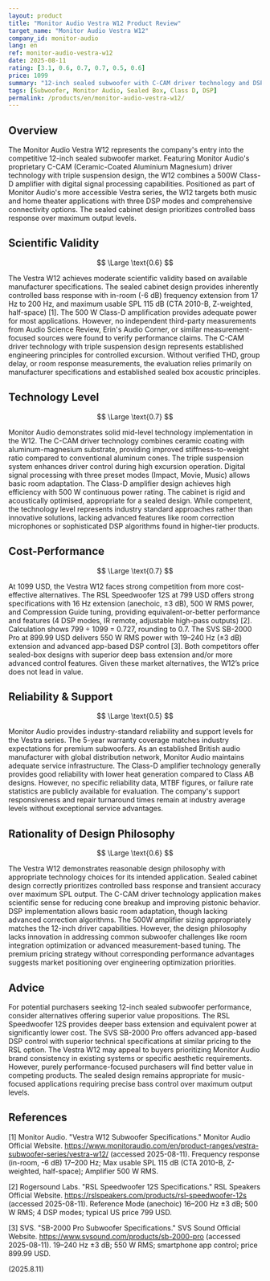 ```yaml
---
layout: product
title: "Monitor Audio Vestra W12 Product Review"
target_name: "Monitor Audio Vestra W12"
company_id: monitor-audio
lang: en
ref: monitor-audio-vestra-w12
date: 2025-08-11
rating: [3.1, 0.6, 0.7, 0.7, 0.5, 0.6]
price: 1099
summary: "12-inch sealed subwoofer with C-CAM driver technology and DSP control, competing in the premium segment with mixed cost-performance value"
tags: [Subwoofer, Monitor Audio, Sealed Box, Class D, DSP]
permalink: /products/en/monitor-audio-vestra-w12/
---
```


## Overview

The Monitor Audio Vestra W12 represents the company's entry into the competitive 12-inch sealed subwoofer market. Featuring Monitor Audio's proprietary C-CAM (Ceramic-Coated Aluminium Magnesium) driver technology with triple suspension design, the W12 combines a 500W Class-D amplifier with digital signal processing capabilities. Positioned as part of Monitor Audio's more accessible Vestra series, the W12 targets both music and home theater applications with three DSP modes and comprehensive connectivity options. The sealed cabinet design prioritizes controlled bass response over maximum output levels.

## Scientific Validity

$$ \Large \text{0.6} $$

The Vestra W12 achieves moderate scientific validity based on available manufacturer specifications. The sealed cabinet design provides inherently controlled bass response with in-room (-6 dB) frequency extension from 17 Hz to 200 Hz, and maximum usable SPL 115 dB (CTA 2010-B, Z-weighted, half-space) [1]. The 500 W Class-D amplification provides adequate power for most applications. However, no independent third-party measurements from Audio Science Review, Erin's Audio Corner, or similar measurement-focused sources were found to verify performance claims. The C-CAM driver technology with triple suspension design represents established engineering principles for controlled excursion. Without verified THD, group delay, or room response measurements, the evaluation relies primarily on manufacturer specifications and established sealed box acoustic principles.

## Technology Level

$$ \Large \text{0.7} $$

Monitor Audio demonstrates solid mid-level technology implementation in the W12. The C-CAM driver technology combines ceramic coating with aluminum-magnesium substrate, providing improved stiffness-to-weight ratio compared to conventional aluminum cones. The triple suspension system enhances driver control during high excursion operation. Digital signal processing with three preset modes (Impact, Movie, Music) allows basic room adaptation. The Class-D amplifier design achieves high efficiency with 500 W continuous power rating. The cabinet is rigid and acoustically optimised, appropriate for a sealed design. While competent, the technology level represents industry standard approaches rather than innovative solutions, lacking advanced features like room correction microphones or sophisticated DSP algorithms found in higher-tier products.

## Cost-Performance

$$ \Large \text{0.7} $$

At 1099 USD, the Vestra W12 faces strong competition from more cost-effective alternatives. The RSL Speedwoofer 12S at 799 USD offers strong specifications with 16 Hz extension (anechoic, ±3 dB), 500 W RMS power, and Compression Guide tuning, providing equivalent-or-better performance and features (4 DSP modes, IR remote, adjustable high-pass outputs) [2]. Calculation shows 799 ÷ 1099 = 0.727, rounding to 0.7. The SVS SB-2000 Pro at 899.99 USD delivers 550 W RMS power with 19–240 Hz (±3 dB) extension and advanced app-based DSP control [3]. Both competitors offer sealed-box designs with superior deep bass extension and/or more advanced control features. Given these market alternatives, the W12’s price does not lead in value.

## Reliability & Support

$$ \Large \text{0.5} $$

Monitor Audio provides industry-standard reliability and support levels for the Vestra series. The 5-year warranty coverage matches industry expectations for premium subwoofers. As an established British audio manufacturer with global distribution network, Monitor Audio maintains adequate service infrastructure. The Class-D amplifier technology generally provides good reliability with lower heat generation compared to Class AB designs. However, no specific reliability data, MTBF figures, or failure rate statistics are publicly available for evaluation. The company's support responsiveness and repair turnaround times remain at industry average levels without exceptional service advantages.

## Rationality of Design Philosophy

$$ \Large \text{0.6} $$

The Vestra W12 demonstrates reasonable design philosophy with appropriate technology choices for its intended application. Sealed cabinet design correctly prioritizes controlled bass response and transient accuracy over maximum SPL output. The C-CAM driver technology application makes scientific sense for reducing cone breakup and improving pistonic behavior. DSP implementation allows basic room adaptation, though lacking advanced correction algorithms. The 500W amplifier sizing appropriately matches the 12-inch driver capabilities. However, the design philosophy lacks innovation in addressing common subwoofer challenges like room integration optimization or advanced measurement-based tuning. The premium pricing strategy without corresponding performance advantages suggests market positioning over engineering optimization priorities.

## Advice

For potential purchasers seeking 12-inch sealed subwoofer performance, consider alternatives offering superior value propositions. The RSL Speedwoofer 12S provides deeper bass extension and equivalent power at significantly lower cost. The SVS SB-2000 Pro offers advanced app-based DSP control with superior technical specifications at similar pricing to the RSL option. The Vestra W12 may appeal to buyers prioritizing Monitor Audio brand consistency in existing systems or specific aesthetic requirements. However, purely performance-focused purchasers will find better value in competing products. The sealed design remains appropriate for music-focused applications requiring precise bass control over maximum output levels.

## References

[1] Monitor Audio. "Vestra W12 Subwoofer Specifications." Monitor Audio Official Website. https://www.monitoraudio.com/en/product-ranges/vestra-subwoofer-series/vestra-w12/ (accessed 2025-08-11). Frequency response (in-room, -6 dB) 17–200 Hz; Max usable SPL 115 dB (CTA 2010-B, Z-weighted, half-space); Amplifier 500 W RMS.

[2] Rogersound Labs. "RSL Speedwoofer 12S Specifications." RSL Speakers Official Website. https://rslspeakers.com/products/rsl-speedwoofer-12s (accessed 2025-08-11). Reference Mode (anechoic) 16–200 Hz ±3 dB; 500 W RMS; 4 DSP modes; typical US price 799 USD.

[3] SVS. "SB-2000 Pro Subwoofer Specifications." SVS Sound Official Website. https://www.svsound.com/products/sb-2000-pro (accessed 2025-08-11). 19–240 Hz ±3 dB; 550 W RMS; smartphone app control; price 899.99 USD.

(2025.8.11)